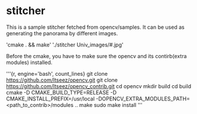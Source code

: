 # stitcher

This is a sample stitcher fetched from opencv/samples.
It can be used as generating the panorama by different images.

'cmake . && make'
'./stitcher Univ_images/#.jpg'

Before the cmake, you have to make sure the opencv and its contirb(extra modules) installed.

'''{r, engine='bash', count_lines}
git clone https://github.com/Itseez/opencv.git
git clone https://github.com/Itseez/opencv_contrib.git
cd opencv
mkdir build
cd build
cmake -D CMAKE_BUILD_TYPE=RELEASE -D CMAKE_INSTALL_PREFIX=/usr/local -DOPENCV_EXTRA_MODULES_PATH=<path_to_contrib>/modules ..
make
sudo make install
'''


